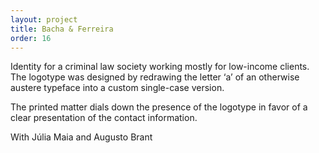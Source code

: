 ```yaml
---
layout: project
title: Bacha & Ferreira
order: 16
---
```


Identity for a criminal law society working mostly for low-income clients. The logotype was designed by redrawing the letter ‘a’ of an otherwise austere typeface into a custom single-case version.

The printed matter dials down the presence of the logotype in favor of a clear presentation of the contact information.

<p class="specifications">With Júlia Maia and Augusto Brant</p>